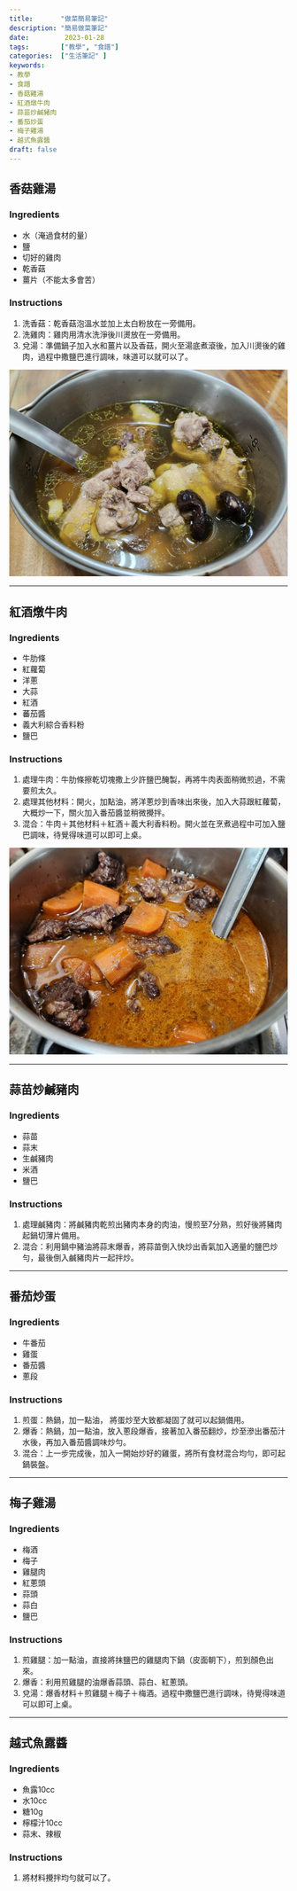 ```yaml
---
title:       "做菜簡易筆記"
description: "簡易做菜筆記"
date:         2023-01-28
tags:        ["教學", "食譜"]
categories:  ["生活筆記" ]
keywords:
- 教學
- 食譜
- 香菇雞湯
- 紅酒燉牛肉
- 蒜苗炒鹹豬肉
- 番茄炒蛋
- 梅子雞湯
- 越式魚露醬
draft: false
---
```

<!--more-->

## 香菇雞湯

### Ingredients

- 水（淹過食材的量）
- 鹽
- 切好的雞肉
- 乾香菇
- 薑片（不能太多會苦）

### Instructions

1. 洗香菇：乾香菇泡溫水並加上太白粉放在一旁備用。
2. 洗雞肉：雞肉用清水洗淨後川燙放在一旁備用。
3. 兌湯：準備鍋子加入水和薑片以及香菇，開火至湯底煮滾後，加入川燙後的雞肉，過程中撒鹽巴進行調味，味道可以就可以了。

![1.jpg](images/1.jpg)

---

## 紅酒燉牛肉

### Ingredients

- 牛肋條
- 紅蘿蔔
- 洋蔥
- 大蒜
- 紅酒
- 蕃茄醬
- 義大利綜合香料粉
- 鹽巴

### Instructions

1. 處理牛肉：牛肋條擦乾切塊撒上少許鹽巴醃製，再將牛肉表面稍微煎過，不需要煎太久。
2. 處理其他材料：開火，加點油，將洋蔥炒到香味出來後，加入大蒜跟紅蘿蔔，大概炒一下，關火加入番茄醬並稍微攪拌。
3. 混合：牛肉＋其他材料＋紅酒＋義大利香料粉。開火並在烹煮過程中可加入鹽巴調味，待覺得味道可以即可上桌。

![2.jpg](images/2.jpg)

---

## 蒜苗炒鹹豬肉

### Ingredients

- 蒜苗
- 蒜末
- 生鹹豬肉
- 米酒
- 鹽巴

### Instructions

1. 處理鹹豬肉：將鹹豬肉乾煎出豬肉本身的肉油，慢煎至7分熟，煎好後將豬肉起鍋切薄片備用。
2. 混合：利用鍋中豬油將蒜末爆香，將蒜苗倒入快炒出香氣加入適量的鹽巴炒勻，最後倒入鹹豬肉片一起拌炒。

---

## 番茄炒蛋

### Ingredients

- 牛番茄
- 雞蛋
- 番茄醬
- 蔥段

### Instructions

1. 煎蛋：熱鍋，加一點油， 將蛋炒至大致都凝固了就可以起鍋備用。
2. 爆香：熱鍋，加一點油，放入蔥段爆香，接著加入番茄翻炒，炒至滲出番茄汁水後，再加入番茄醬調味炒勻。
3. 混合：上一步完成後，加入一開始炒好的雞蛋，將所有食材混合均勻，即可起鍋裝盤。

---

## 梅子雞湯

### Ingredients

- 梅酒
- 梅子
- 雞腿肉
- 紅蔥頭
- 蒜頭
- 蒜白
- 鹽巴

### Instructions

1. 煎雞腿：加一點油，直接將抹鹽巴的雞腿肉下鍋（皮面朝下），煎到顏色出來。
2. 爆香：利用煎雞腿的油爆香蒜頭、蒜白、紅蔥頭。
3. 兌湯：爆香材料＋煎雞腿＋梅子＋梅酒。過程中撒鹽巴進行調味，待覺得味道可以即可上桌。

---

## 越式魚露醬

### Ingredients

- 魚露10cc
- 水10cc
- 糖10g
- 檸檬汁10cc
- 蒜末、辣椒

### Instructions

1. 將材料攪拌均勻就可以了。
